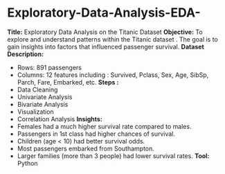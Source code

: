 # Exploratory-Data-Analysis-EDA-
**Title:** Exploratory Data Analysis on the Titanic Dataset
**Objective:** To explore and understand patterns within the Titanic dataset . The goal is to gain insights into factors that influenced passenger survival.
**Dataset Description:**
- 	Rows: 891 passengers
- 	Columns: 12 features including : Survived, Pclass, Sex, Age, SibSp, Parch, Fare, Embarked, etc.
 **Steps :**
 -  Data Cleaning 
 -  Univariate Analysis
 -  Bivariate Analysis
 -  Visualization
 - Correlation Analysis
 **Insights:**
-	Females had a much higher survival rate compared to males.
-	Passengers in 1st class had higher chances of survival.
-	Children (age < 10) had better survival odds.
-	Most passengers embarked from Southampton.
-	Larger families (more than 3 people) had lower survival rates.
**Tool:** Python 

